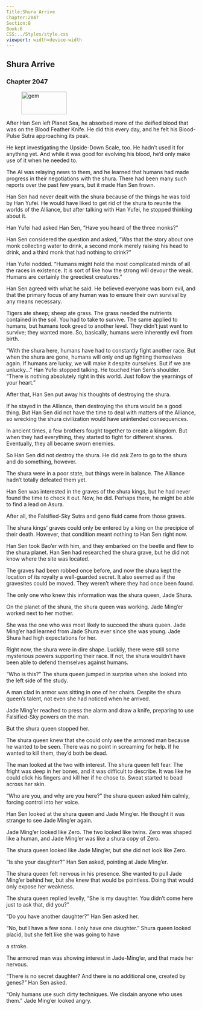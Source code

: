 ```yaml
---
Title:Shura Arrive 
Chapter:2047 
Section:8 
Book:6 
CSS:../Styles/style.css 
viewport: width=device-width
---
```

  
## Shura Arrive
### Chapter 2047
  
<figure>
	<img src="../Images/gem.gif" alt="gem" id="gem" width="120" height="60" />
</figure>
  

  
After Han Sen left Planet Sea, he absorbed more of the deified blood that was on the Blood Feather Knife. He did this every day, and he felt his Blood-Pulse Sutra approaching its peak.

He kept investigating the Upside-Down Scale, too. He hadn’t used it for anything yet. And while it was good for evolving his blood, he’d only make use of it when he needed to.

The AI was relaying news to them, and he learned that humans had made progress in their negotiations with the shura. There had been many such reports over the past few years, but it made Han Sen frown.

Han Sen had never dealt with the shura because of the things he was told by Han Yufei. He would have liked to get rid of the shura to reunite the worlds of the Alliance, but after talking with Han Yufei, he stopped thinking about it.

Han Yufei had asked Han Sen, “Have you heard of the three monks?”

Han Sen considered the question and asked, “Was that the story about one monk collecting water to drink, a second monk merely raising his head to drink, and a third monk that had nothing to drink?”

Han Yufei nodded. “Humans might hold the most complicated minds of all the races in existence. It is sort of like how the strong will devour the weak. Humans are certainly the greediest creatures.”

Han Sen agreed with what he said. He believed everyone was born evil, and that the primary focus of any human was to ensure their own survival by any means necessary.

Tigers ate sheep; sheep ate grass. The grass needed the nutrients contained in the soil. You had to take to survive. The same applied to humans, but humans took greed to another level. They didn’t just want to survive; they wanted more. So, basically, humans were inherently evil from birth.

“With the shura here, humans have had to constantly fight another race. But when the shura are gone, humans will only end up fighting themselves again. If humans are lucky, we will make it despite ourselves. But if we are unlucky…” Han Yufei stopped talking. He touched Han Sen’s shoulder. “There is nothing absolutely right in this world. Just follow the yearnings of your heart.”

After that, Han Sen put away his thoughts of destroying the shura.

If he stayed in the Alliance, then destroying the shura would be a good thing. But Han Sen did not have the time to deal with matters of the Alliance, so wrecking the shura civilization would have unintended consequences.

In ancient times, a few brothers fought together to create a kingdom. But when they had everything, they started to fight for different shares. Eventually, they all became sworn enemies.

So Han Sen did not destroy the shura. He did ask Zero to go to the shura and do something, however.

The shura were in a poor state, but things were in balance. The Alliance hadn’t totally defeated them yet.

Han Sen was interested in the graves of the shura kings, but he had never found the time to check it out. Now, he did. Perhaps there, he might be able to find a lead on Asura.

After all, the Falsified-Sky Sutra and geno fluid came from those graves.

The shura kings’ graves could only be entered by a king on the precipice of their death. However, that condition meant nothing to Han Sen right now.

Han Sen took Bao’er with him, and they embarked on the beetle and flew to the shura planet. Han Sen had researched the shura grave, but he did not know where the site was located.

The graves had been robbed once before, and now the shura kept the location of its royalty a well-guarded secret. It also seemed as if the gravesites could be moved. They weren’t where they had once been found.

The only one who knew this information was the shura queen, Jade Shura.

On the planet of the shura, the shura queen was working. Jade Ming’er worked next to her mother.

She was the one who was most likely to succeed the shura queen. Jade Ming’er had learned from Jade Shura ever since she was young. Jade Shura had high expectations for her.

Right now, the shura were in dire shape. Luckily, there were still some mysterious powers supporting their race. If not, the shura wouldn’t have been able to defend themselves against humans.

“Who is this?” The shura queen jumped in surprise when she looked into the left side of the study.

A man clad in armor was sitting in one of her chairs. Despite the shura queen’s talent, not even she had noticed when he arrived.

Jade Ming’er reached to press the alarm and draw a knife, preparing to use Falsified-Sky powers on the man.

But the shura queen stopped her.

The shura queen knew that she could only see the armored man because he wanted to be seen. There was no point in screaming for help. If he wanted to kill them, they’d both be dead.

The man looked at the two with interest. The shura queen felt fear. The fright was deep in her bones, and it was difficult to describe. It was like he could click his fingers and kill her if he chose to. Sweat started to bead across her skin.

“Who are you, and why are you here?” the shura queen asked him calmly, forcing control into her voice.

Han Sen looked at the shura queen and Jade Ming’er. He thought it was strange to see Jade Ming’er again.

Jade Ming’er looked like Zero. The two looked like twins. Zero was shaped like a human, and Jade Ming’er was like a shura copy of Zero.

The shura queen looked like Jade Ming’er, but she did not look like Zero.

“Is she your daughter?” Han Sen asked, pointing at Jade Ming’er.

The shura queen felt nervous in his presence. She wanted to pull Jade Ming’er behind her, but she knew that would be pointless. Doing that would only expose her weakness.

The shura queen replied levelly, “She is my daughter. You didn’t come here just to ask that, did you?”

“Do you have another daughter?” Han Sen asked her.

“No, but I have a few sons. I only have one daughter.” Shura queen looked placid, but she felt like she was going to have

a stroke.

The armored man was showing interest in Jade-Ming’er, and that made her nervous.

“There is no secret daughter? And there is no additional one, created by genes?” Han Sen asked.

“Only humans use such dirty techniques. We disdain anyone who uses them.” Jade Ming’er looked angry.